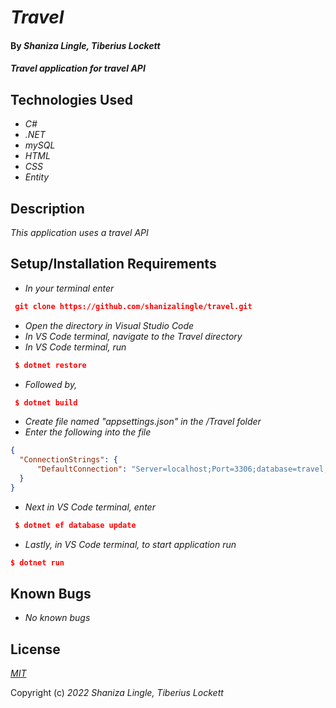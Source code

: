 # _Travel_

#### By _**Shaniza Lingle, Tiberius Lockett**_

#### _Travel application for travel API_

## Technologies Used

* _C#_
* _.NET_
* _mySQL_
* _HTML_
* _CSS_
* _Entity_


## Description

_This application uses a travel API_

## Setup/Installation Requirements

* _In your terminal enter_

```json
 git clone https://github.com/shanizalingle/travel.git
```
* _Open the directory in Visual Studio Code_
* _In VS Code terminal, navigate to the Travel directory_ 
* _In VS Code terminal, run_

```json
 $ dotnet restore
 ```

 * _Followed by,_

```json
 $ dotnet build
 ```

* _Create file named "appsettings.json" in the /Travel folder_
* _Enter the following into the file_

```json
{
  "ConnectionStrings": {
      "DefaultConnection": "Server=localhost;Port=3306;database=travel;uid=root;pwd=YOUR_PASSWORD;"
  }
}
```
* _Next in VS Code terminal, enter_

```json
 $ dotnet ef database update
 ```

* _Lastly, in VS Code terminal, to start application run_

```json
$ dotnet run
```

## Known Bugs

* _No known bugs_

## License


_[MIT](https://en.wikipedia.org/wiki/MIT_License)_

Copyright (c) _2022_ _Shaniza Lingle, Tiberius Lockett_